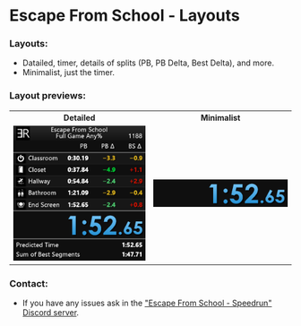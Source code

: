 # Escape From School - Layouts
### Layouts:
- Datailed, timer, details of splits (PB, PB Delta, Best Delta), and more. 
- Minimalist, just the timer.
### Layout previews:
<table style="margin-left: auto; margin-right: auto;">
  <tr>
    <th>
      Detailed
    </td>
    <th>
      Minimalist
    </td>
  </tr>
  <tr>
    <td>
      <img src="Escape From School/previews/layout_detailed_preview.png" alt="Detailed"></img>
    </td>
    <td>
      <img src="Escape From School/previews/layout_minimalist_preview.png" alt="Minimalist"></img>
    </td>
  </tr>
</table>

### Contact:
- If you have any issues ask in the ["Escape From School - Speedrun" Discord server](https://discord.gg/PMTxSJWYTs).
